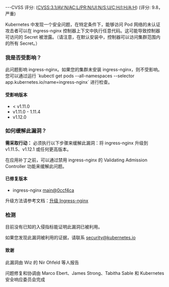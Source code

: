 ---CVSS 评分: ([CVSS:3.1/AV:N/AC:L/PR:N/UI:N/S:U/C:H/I:H/A:H](https://www.first.org/cvss/calculator/3.1#CVSS:3.1/AV:N/AC:L/PR:N/UI:N/S:U/C:H/I:H/A:H)) (评分: 9.8，严重)

Kubernetes 中发现一个安全问题，在特定条件下，能够访问 Pod 网络的未认证攻击者可以在 ingress-nginx 控制器上下文中执行任意代码。这可能导致控制器可访问的 Secret 被泄露。（请注意，在默认安装中，控制器可以访问集群范围内的所有 Secret。）

### 我是否受影响？

此问题影响 ingress-nginx。如果您的集群未安装 ingress-nginx，则不受影响。您可以通过运行 \`kubectl get pods \--all-namespaces \--selector app.kubernetes.io/name=ingress-nginx\` 进行检查。

#### 受影响版本

- < v1.11.0
- v1.11.0 \- 1.11.4  
- v1.12.0

### 如何缓解此漏洞？

**需采取行动：** 必须执行以下步骤来缓解此漏洞：将 ingress-nginx 升级到 v1.11.5、v1.12.1 或任何更高版本。

在应用补丁之前，可以通过禁用 ingress-nginx 的 Validating Admission Controller 功能来缓解此问题。

#### 已修复版本

- ingress-nginx [main@0ccf4ca](https://github.com/kubernetes/ingress-nginx/pull/13068/commits/0ccf4caaadec919680c455d221e53d97970d527d)

升级方法请参考文档：[升级 Ingress-nginx](https://kubernetes.github.io/ingress-nginx/deploy/upgrade/)

### 检测

目前没有已知的入侵指标能证明此漏洞已被利用。

如果您发现此漏洞被利用的证据，请联系 security@kubernetes.io

#### 致谢

此漏洞由 Wiz 的 Nir Ohfeld 等人报告

问题修复和协调由 Marco Ebert、James Strong、Tabitha Sable 和 Kubernetes 安全响应委员会完成